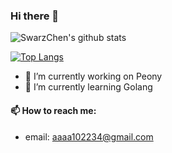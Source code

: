 ### Hi there 👋

![SwarzChen's github stats](https://github-readme-stats.vercel.app/api?username=SwarzChen&count_private=true&theme=dracula)

[![Top Langs](https://github-readme-stats.vercel.app/api/top-langs/?username=Swar)](https://github.com/anuraghazra/github-readme-stats)

- 🔭 I’m currently working on Peony
- 🌱 I’m currently learning Golang

#### 📫 How to reach me:

- email: aaaa102234@gmail.com

